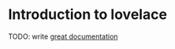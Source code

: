 # Introduction to lovelace

TODO: write [great documentation](http://jacobian.org/writing/what-to-write/)
